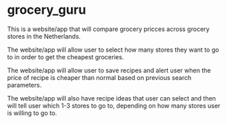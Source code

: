 # grocery_guru


This is a website/app that will compare grocery pricces across grocery stores in the Netherlands. 

The website/app will allow user to select how many stores they want to go to in order to get the cheapest groceries.

The website/app will allow user to save recipes and alert user when the price of recipe is cheaper than normal based on previous search parameters.

The website/app will also have recipe ideas that user can select and then will tell user which 1-3 stores to go to, depending on how many stores user is willing to go to.
